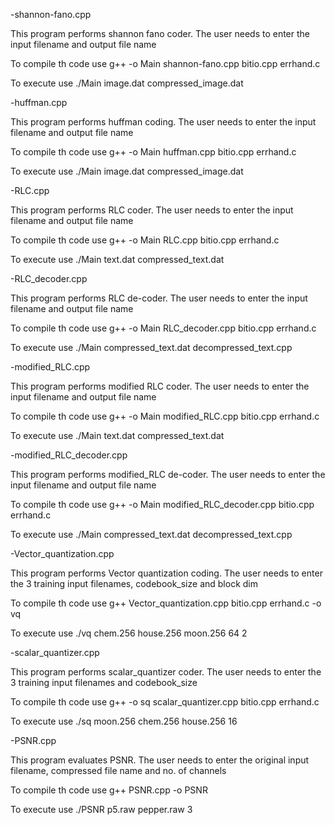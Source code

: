 
-shannon-fano.cpp

This program performs shannon fano coder.
The user needs to enter the input filename and output file name

To compile th code use
g++ -o Main shannon-fano.cpp bitio.cpp errhand.c

To execute use
./Main image.dat compressed_image.dat



-huffman.cpp

This program performs huffman coding.
The user needs to enter the input filename and output file name

To compile th code use
g++ -o Main huffman.cpp bitio.cpp errhand.c

To execute use
./Main image.dat compressed_image.dat


-RLC.cpp

This program performs RLC coder.
The user needs to enter the input filename and output file name

To compile th code use
g++ -o Main RLC.cpp bitio.cpp errhand.c

To execute use
./Main text.dat compressed_text.dat



-RLC_decoder.cpp

This program performs RLC de-coder.
The user needs to enter the input filename and output file name

To compile th code use
g++ -o Main RLC_decoder.cpp bitio.cpp errhand.c

To execute use
./Main compressed_text.dat decompressed_text.cpp




-modified_RLC.cpp

This program performs modified RLC coder.
The user needs to enter the input filename and output file name

To compile th code use
g++ -o Main modified_RLC.cpp bitio.cpp errhand.c

To execute use
./Main text.dat compressed_text.dat



-modified_RLC_decoder.cpp

This program performs modified_RLC de-coder.
The user needs to enter the input filename and output file name

To compile th code use
g++ -o Main modified_RLC_decoder.cpp bitio.cpp errhand.c

To execute use
./Main compressed_text.dat decompressed_text.cpp



-Vector_quantization.cpp

This program performs Vector quantization coding.
The user needs to enter the 3 training input filenames, codebook_size and block dim

To compile th code use
g++ Vector_quantization.cpp bitio.cpp errhand.c -o vq

To execute use
./vq chem.256 house.256 moon.256 64 2



-scalar_quantizer.cpp

This program performs scalar_quantizer coder.
The user needs to enter the 3 training input filenames and codebook_size

To compile th code use
g++ -o sq scalar_quantizer.cpp bitio.cpp errhand.c

To execute use
./sq moon.256 chem.256 house.256 16




-PSNR.cpp

This program evaluates PSNR.
The user needs to enter the original input filename, compressed file name and no. of channels

To compile th code use
g++ PSNR.cpp -o PSNR

To execute use
./PSNR p5.raw pepper.raw 3




